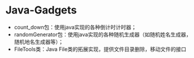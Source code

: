 # Java-Gadgets


* count_down包：使用java实现的各种倒计时计时器；  
* randomGenerator包：使用java实现的各种随机生成器（如随机姓名生成器，随机地名生成器等）；
* FileTools类：Java File类的拓展实现，提供文件目录删除，移动文件的接口

